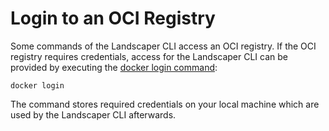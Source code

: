 # Login to an OCI Registry

Some commands of the Landscaper CLI access an OCI registry. If the OCI registry requires credentials, access for the Landscaper CLI can be 
provided by executing the [docker login command](https://docs.docker.com/engine/reference/commandline/login/):

```
docker login
```

The command stores required credentials on your local machine which are used by the Landscaper CLI afterwards.
